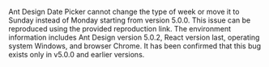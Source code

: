 Ant Design Date Picker cannot change the type of week or move it to Sunday instead of Monday starting from version 5.0.0. This issue can be reproduced using the provided reproduction link. The environment information includes Ant Design version 5.0.2, React version last, operating system Windows, and browser Chrome. It has been confirmed that this bug exists only in v5.0.0 and earlier versions.
